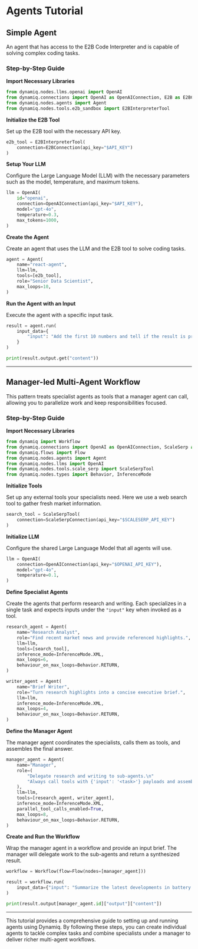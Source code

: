 # Agents Tutorial

## Simple Agent

An agent that has access to the E2B Code Interpreter and is capable of solving complex coding tasks.

### Step-by-Step Guide

**Import Necessary Libraries**

```python
from dynamiq.nodes.llms.openai import OpenAI
from dynamiq.connections import OpenAI as OpenAIConnection, E2B as E2BConnection
from dynamiq.nodes.agents import Agent
from dynamiq.nodes.tools.e2b_sandbox import E2BInterpreterTool
```

**Initialize the E2B Tool**

Set up the E2B tool with the necessary API key.

```python
e2b_tool = E2BInterpreterTool(
    connection=E2BConnection(api_key="$API_KEY")
)
```

**Setup Your LLM**

Configure the Large Language Model (LLM) with the necessary parameters such as the model, temperature, and maximum tokens.

```python
llm = OpenAI(
    id="openai",
    connection=OpenAIConnection(api_key="$API_KEY"),
    model="gpt-4o",
    temperature=0.3,
    max_tokens=1000,
)
```

**Create the Agent**

Create an agent that uses the LLM and the E2B tool to solve coding tasks.

```python
agent = Agent(
    name="react-agent",
    llm=llm,
    tools=[e2b_tool],
    role="Senior Data Scientist",
    max_loops=10,
)
```

**Run the Agent with an Input**

Execute the agent with a specific input task.

```python
result = agent.run(
    input_data={
        "input": "Add the first 10 numbers and tell if the result is prime.",
    }
)

print(result.output.get("content"))
```

---

## Manager-led Multi-Agent Workflow

This pattern treats specialist agents as tools that a manager agent can call, allowing you to parallelize work and keep responsibilities focused.

### Step-by-Step Guide

**Import Necessary Libraries**

```python
from dynamiq import Workflow
from dynamiq.connections import OpenAI as OpenAIConnection, ScaleSerp as ScaleSerpConnection
from dynamiq.flows import Flow
from dynamiq.nodes.agents import Agent
from dynamiq.nodes.llms import OpenAI
from dynamiq.nodes.tools.scale_serp import ScaleSerpTool
from dynamiq.nodes.types import Behavior, InferenceMode
```

**Initialize Tools**

Set up any external tools your specialists need. Here we use a web search tool to gather fresh market information.

```python
search_tool = ScaleSerpTool(
    connection=ScaleSerpConnection(api_key="$SCALESERP_API_KEY")
)
```

**Initialize LLM**

Configure the shared Large Language Model that all agents will use.

```python
llm = OpenAI(
    connection=OpenAIConnection(api_key="$OPENAI_API_KEY"),
    model="gpt-4o",
    temperature=0.1,
)
```

**Define Specialist Agents**

Create the agents that perform research and writing. Each specializes in a single task and expects inputs under the `"input"` key when invoked as a tool.

```python
research_agent = Agent(
    name="Research Analyst",
    role="Find recent market news and provide referenced highlights.",
    llm=llm,
    tools=[search_tool],
    inference_mode=InferenceMode.XML,
    max_loops=6,
    behaviour_on_max_loops=Behavior.RETURN,
)

writer_agent = Agent(
    name="Brief Writer",
    role="Turn research highlights into a concise executive brief.",
    llm=llm,
    inference_mode=InferenceMode.XML,
    max_loops=4,
    behaviour_on_max_loops=Behavior.RETURN,
)
```

**Define the Manager Agent**

The manager agent coordinates the specialists, calls them as tools, and assembles the final answer.

```python
manager_agent = Agent(
    name="Manager",
    role=(
        "Delegate research and writing to sub-agents.\n"
        "Always call tools with {'input': '<task>'} payloads and assemble the final brief."
    ),
    llm=llm,
    tools=[research_agent, writer_agent],
    inference_mode=InferenceMode.XML,
    parallel_tool_calls_enabled=True,
    max_loops=8,
    behaviour_on_max_loops=Behavior.RETURN,
)
```

**Create and Run the Workflow**

Wrap the manager agent in a workflow and provide an input brief. The manager will delegate work to the sub-agents and return a synthesized result.

```python
workflow = Workflow(flow=Flow(nodes=[manager_agent]))

result = workflow.run(
    input_data={"input": "Summarize the latest developments in battery technology for investors."},
)

print(result.output[manager_agent.id]["output"]["content"])
```

---

This tutorial provides a comprehensive guide to setting up and running agents using Dynamiq. By following these steps, you can create individual agents to tackle complex tasks and combine specialists under a manager to deliver richer multi-agent workflows.
